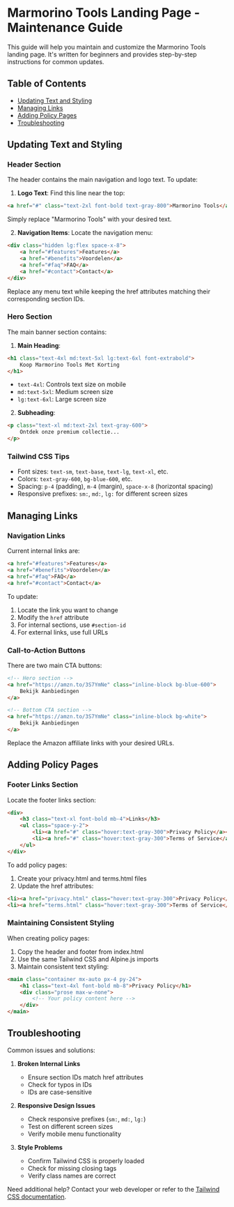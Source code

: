 # Marmorino Tools Landing Page - Maintenance Guide

This guide will help you maintain and customize the Marmorino Tools landing page. It's written for beginners and provides step-by-step instructions for common updates.

## Table of Contents
- [Updating Text and Styling](#updating-text-and-styling)
- [Managing Links](#managing-links)
- [Adding Policy Pages](#adding-policy-pages)
- [Troubleshooting](#troubleshooting)

## Updating Text and Styling

### Header Section
The header contains the main navigation and logo text. To update:

1. **Logo Text**: Find this line near the top:
```html
<a href="#" class="text-2xl font-bold text-gray-800">Marmorino Tools</a>
```
Simply replace "Marmorino Tools" with your desired text.

2. **Navigation Items**: Locate the navigation menu:
```html
<div class="hidden lg:flex space-x-8">
    <a href="#features">Features</a>
    <a href="#benefits">Voordelen</a>
    <a href="#faq">FAQ</a>
    <a href="#contact">Contact</a>
</div>
```
Replace any menu text while keeping the href attributes matching their corresponding section IDs.

### Hero Section
The main banner section contains:

1. **Main Heading**:
```html
<h1 class="text-4xl md:text-5xl lg:text-6xl font-extrabold">
    Koop Marmorino Tools Met Korting
</h1>
```
- `text-4xl`: Controls text size on mobile
- `md:text-5xl`: Medium screen size
- `lg:text-6xl`: Large screen size

2. **Subheading**:
```html
<p class="text-xl md:text-2xl text-gray-600">
    Ontdek onze premium collectie...
</p>
```

### Tailwind CSS Tips
- Font sizes: `text-sm`, `text-base`, `text-lg`, `text-xl`, etc.
- Colors: `text-gray-600`, `bg-blue-600`, etc.
- Spacing: `p-4` (padding), `m-4` (margin), `space-x-8` (horizontal spacing)
- Responsive prefixes: `sm:`, `md:`, `lg:` for different screen sizes

## Managing Links

### Navigation Links
Current internal links are:
```html
<a href="#features">Features</a>
<a href="#benefits">Voordelen</a>
<a href="#faq">FAQ</a>
<a href="#contact">Contact</a>
```

To update:
1. Locate the link you want to change
2. Modify the `href` attribute
3. For internal sections, use `#section-id`
4. For external links, use full URLs

### Call-to-Action Buttons
There are two main CTA buttons:
```html
<!-- Hero section -->
<a href="https://amzn.to/3S7YmNe" class="inline-block bg-blue-600">
    Bekijk Aanbiedingen
</a>

<!-- Bottom CTA section -->
<a href="https://amzn.to/3S7YmNe" class="inline-block bg-white">
    Bekijk Aanbiedingen
</a>
```
Replace the Amazon affiliate links with your desired URLs.

## Adding Policy Pages

### Footer Links Section
Locate the footer links section:
```html
<div>
    <h3 class="text-xl font-bold mb-4">Links</h3>
    <ul class="space-y-2">
        <li><a href="#" class="hover:text-gray-300">Privacy Policy</a></li>
        <li><a href="#" class="hover:text-gray-300">Terms of Service</a></li>
    </ul>
</div>
```

To add policy pages:
1. Create your privacy.html and terms.html files
2. Update the href attributes:
```html
<li><a href="privacy.html" class="hover:text-gray-300">Privacy Policy</a></li>
<li><a href="terms.html" class="hover:text-gray-300">Terms of Service</a></li>
```

### Maintaining Consistent Styling
When creating policy pages:
1. Copy the header and footer from index.html
2. Use the same Tailwind CSS and Alpine.js imports
3. Maintain consistent text styling:
```html
<main class="container mx-auto px-4 py-24">
    <h1 class="text-4xl font-bold mb-8">Privacy Policy</h1>
    <div class="prose max-w-none">
        <!-- Your policy content here -->
    </div>
</main>
```

## Troubleshooting

Common issues and solutions:

1. **Broken Internal Links**
   - Ensure section IDs match href attributes
   - Check for typos in IDs
   - IDs are case-sensitive

2. **Responsive Design Issues**
   - Check responsive prefixes (`sm:`, `md:`, `lg:`)
   - Test on different screen sizes
   - Verify mobile menu functionality

3. **Style Problems**
   - Confirm Tailwind CSS is properly loaded
   - Check for missing closing tags
   - Verify class names are correct

Need additional help? Contact your web developer or refer to the [Tailwind CSS documentation](https://tailwindcss.com/docs).